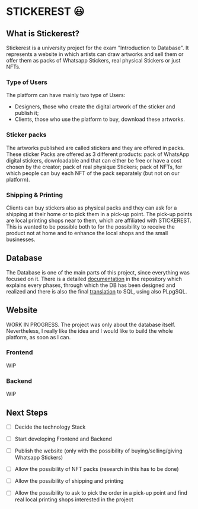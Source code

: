 # STICKEREST 😃

## What is Stickerest?

Stickerest is a university project for the exam "Introduction to Database". It represents a website in which artists can draw artworks and sell them or offer them as packs of Whatsapp Stickers, real physical Stickers or just NFTs.

### Type of Users

The platform can have mainly two type of Users:  

- Designers, those who create the digital artwork of the sticker and publish it; 
- Clients, those who use the platform to buy, download these artworks. 

### Sticker packs

The artworks published are called stickers and they are offered in packs. These sticker Packs are offered as 3 different products: pack of WhatsApp digital stickers, downloadable and that can either be free or have a cost chosen by the creator; pack of real physique Stickers; pack of NFTs, for which people can buy each NFT of the pack separately (but not on our platform).

### Shipping & Printing

Clients can buy stickers also as physical packs and they can ask for a shipping at their home or to pick them in a pick-up point. The pick-up points are local printing shops near to them, which are affiliated with STICKEREST. This is wanted to be possible both to for the possibility to receive the product not at home and to enhance the local shops and the small businesses.

## Database

The Database is one of the main parts of this project, since everything was focused on it. There is a detailed [documentation](https://github.com/francescomazzini/Stickerest/blob/main/Database/Stickerest%20Documentation.pdf) in the repository which explains every phases, through which the DB has been designed and realized and there is also the final [translation](https://github.com/francescomazzini/Stickerest/blob/main/Database/stickerestSQL.sql) to SQL, using also PLpgSQL.

## Website

WORK IN PROGRESS. The project was only about the database itself. Nevertheless, I really like the idea and I would like to build the whole platform, as soon as I can.

### Frontend

WIP

### Backend

WIP

## Next Steps

- [ ] Decide the technology Stack
- [ ] Start developing Frontend and Backend
- [ ] Publish the website (only with the possibility of buying/selling/giving Whatsapp Stickers)
- [ ] Allow the possibility of NFT packs (research in this has to be done)
- [ ] Allow the possibility of shipping and printing
- [ ] Allow the possibility to ask to pick the order in a pick-up point and find real local printing shops interested in the project

